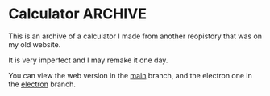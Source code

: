 # Calculator ARCHIVE
This is an archive of a calculator I made from another reopistory that was on my old website.

It is very imperfect and I may remake it one day.

You can view the web version in the [main](https://github.com/afoster549/Calculator-ARCHIVE/tree/main) branch, and the electron one in the [electron](https://github.com/afoster549/Calculator-ARCHIVE/tree/main) branch.
